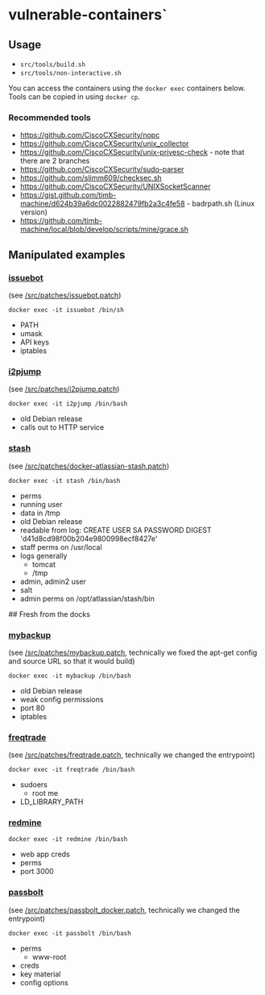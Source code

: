 # vulnerable-containers`

## Usage

* ```src/tools/build.sh```
* ```src/tools/non-interactive.sh```

You can access the containers using the ```docker exec``` containers below. Tools can be copied in using ```docker cp```.

### Recommended tools

* https://github.com/CiscoCXSecurity/nopc
* https://github.com/CiscoCXSecurity/unix_collector
* https://github.com/CiscoCXSecurity/unix-privesc-check - note that there are 2 branches
* https://github.com/CiscoCXSecurity/sudo-parser
* https://github.com/slimm609/checksec.sh
* https://github.com/CiscoCXSecurity/UNIXSocketScanner
* https://gist.github.com/timb-machine/d624b39a6dc0022882479fb2a3c4fe58 - badrpath.sh (Linux version)
* https://github.com/timb-machine/local/blob/develop/scripts/mine/grace.sh

## Manipulated examples

### [issuebot](https://hub.docker.com/r/pecan/issuebot)

(see [/src/patches/issuebot.patch](../master/src/patches/issuebot.patch))

```docker exec -it issuebot /bin/sh```

* PATH
* umask
* API keys
* iptables

### [i2pjump](https://hub.docker.com/r/geti2p/i2pjump)

(see [/src/patches/i2pjump.patch](../master/src/patches/i2pjump.patch))

```docker exec -it i2pjump /bin/bash```

* old Debian release
* calls out to HTTP service

### [stash](https://hub.docker.com/r/atlassian/stash)

(see [/src/patches/docker-atlassian-stash.patch](../master/src/patches/docker-atlassian-stash.patch))

```docker exec -it stash /bin/bash```

* perms
* running user
* data in /tmp
* old Debian release
* readable from log: CREATE USER SA PASSWORD DIGEST 'd41d8cd98f00b204e9800998ecf8427e'
* staff perms on /usr/local
* logs generally
  * tomcat
  * /tmp
* admin, admin2 user
* salt
* admin perms on /opt/atlassian/stash/bin

## Fresh from the docks

### [mybackup](https://hub.docker.com/r/javanile/mybackup)

(see [/src/patches/mybackup.patch](../master/src/patches/mybackup.patch), technically we fixed the apt-get config and source URL so that it would build)

```docker exec -it mybackup /bin/bash```

* old Debian release
* weak config permissions
* port 80
* iptables

### [freqtrade](https://hub.docker.com/r/freqtradeorg/freqtrade)

(see [/src/patches/freqtrade.patch](../master/src/patches/freqtrade.patch), technically we changed the entrypoint)

```docker exec -it freqtrade /bin/bash```

* sudoers
  * root me
* LD_LIBRARY_PATH

### [redmine](https://hub.docker.com/_/redmine)

```docker exec -it redmine /bin/bash```

* web app creds
* perms
* port 3000

### [passbolt](https://hub.docker.com/r/passbolt/passbolt)

(see [/src/patches/passbolt_docker.patch](../master/src/patches/passbolt_docker.patch), technically we changed the entrypoint)

```docker exec -it passbolt /bin/bash```

* perms
  * www-root
* creds
* key material
* config options
